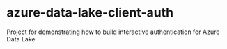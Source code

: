 # azure-data-lake-client-auth
Project for demonstrating how to build interactive authentication for Azure Data Lake
